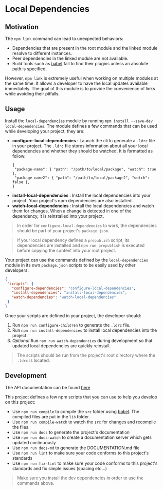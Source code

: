 # Local Dependencies

## Motivation

The `npm link` command can lead to unexpected behaviors: 

 - Dependencies that are present in the root module and the linked module resolve to different instances.
 - Peer dependencies in the linked module are not available.
 - Build tools such as [babel](https://babeljs.io/) fail to find their plugins unless an absolute path is specified.
 
However, `npm link` is extremely useful when working on multiple modules at the same time. It allows a developer to have the local updates available immediately. The goal of this module is to provide the convenience of links while avoiding their pitfalls.

## Usage

Install the `local-dependencies` module by running `npm install --save-dev local-dependencies`. The module defines a few commands that can be used while developing your project, they are:
 
 - **configure-local-dependencies** : Launch the cli to generate a `.ldrc` file in your project. The `.ldrc` file stores information about all your local dependencies and whether they should be watched. It is formatted as follow:
   ```
   { 
    "package-name": { "path": "/path/to/local/package", "watch": true },
    "package-name2": { "path": "/path/to/local/package2", "watch": false },
   }
   ```
 - **install-local-dependencies** : Install the local dependencies into your project. Your project's npm dependencies are also installed.
 - **watch-local-dependencies** : Install the local dependencies and watch them for changes. When a change is detected in one of the dependency, it is reinstalled into your project.
  
> In order for `configure-local-dependencies` to work, the dependencies should be part of your project's `package.json`.

> If your local dependency defines a `prepublish` script, its dependencies are installed and `npm run prepublish` is executed before copying the content into your root project. 
 
Your project can use the commands defined by the `local-dependencies` module in its own `package.json` scripts to be easily used by other developers: 
 
 ```json
{
  "scripts": {
    "configure-dependencies": "configure-local-dependencies",
    "install-dependencies": "install-local-dependencies",
    "watch-dependencies": "watch-local-dependencies"
  }
}
```

Once your scripts are defined in your project, the developer should:

1. Run `npm run configure-children` to generate the `.ldrc` file.
2. Run `npm run install-dependencies` to install local dependencies into the project.
3. *Optional* Run `npm run watch-dependencies` during development so that updated local dependencies are quickly reinstall. 

> The scripts should be run from the project's root directory where the `.ldrc` is located.

## Development

The API documentation can be found [here](./DOCUMENTATION.md)

This project defines a few npm scripts that you can use to help you develop on this project:

 - Use `npm run compile` to compile the `src` folder using [babel](https://babeljs.io/). The compiled files are put in the `lib` folder.
 - Use `npm run compile-watch` to watch the `src` for changes and recompile the files.
 - Use `npm run docs` to generate the project's documentation
 - Use `npm run docs-watch` to create a documentation server which gets updated continuously
 - Use `npm run docs-md` to generate the DOCUMENTATION.md file
 - Use `npm run lint` to make sure your code conforms to this project's standards
 - Use `npm run fix-lint` to make sure your code conforms to this project's standards and fix simple issues (spacing etc...)
> Make sure you install the dev dependencies in order to use the commands above.



